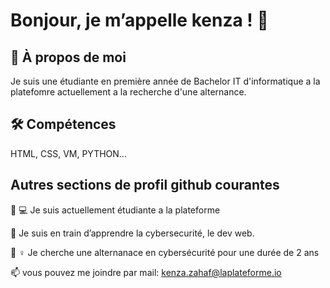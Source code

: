 # Bonjour, je m’appelle kenza ! 👋

## 🚀 À propos de moi
Je suis une étudiante en première année de Bachelor IT d'informatique a la platefomre actuellement a la recherche d'une alternance.

## 🛠 Compétences
 HTML, CSS, VM, PYTHON...

## Autres sections de profil github courantes
👩 💻 Je suis actuellement étudiante a la plateforme

🧠 Je suis en train d’apprendre la cybersecurité, le dev web.

👯 ♀️ Je cherche une alternanace en cybersécurité pour une durée de 2 ans 

📫 vous pouvez me joindre par mail: kenza.zahaf@laplateforme.io



